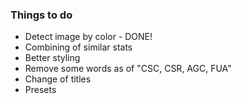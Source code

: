 ### Things to do
 * Detect image by color - DONE!
 * Combining of similar stats
 * Better styling
 * Remove some words as of "CSC, CSR, AGC, FUA" 
 * Change of titles
 * Presets
